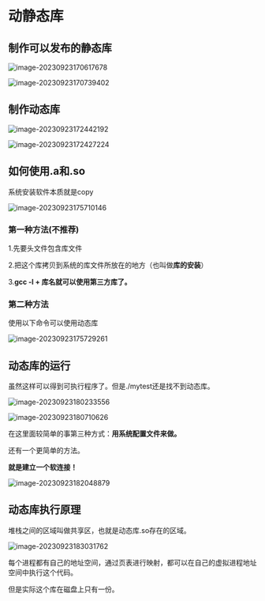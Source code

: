 #  动静态库

##  制作可以发布的静态库

![image-20230923170617678](E:\markdown\图片\image-20230923170617678.png)

![image-20230923170739402](E:\markdown\图片\image-20230923170739402.png)

##  制作动态库

![image-20230923172442192](E:\markdown\图片\image-20230923172442192.png)

![image-20230923172427224](E:\markdown\图片\image-20230923172427224.png)

##  如何使用.a和.so

系统安装软件本质就是copy

![image-20230923175710146](E:\markdown\图片\image-20230923175710146.png)

###  第一种方法(不推荐) 

1.先要头文件包含库文件

2.把这个库拷贝到系统的库文件所放在的地方（也叫做**库的安装**）

3.**gcc -l + 库名就可以使用第三方库了。**

###  第二种方法

使用以下命令可以使用动态库

![image-20230923175729261](E:\markdown\图片\image-20230923175729261.png)

##  动态库的运行

虽然这样可以得到可执行程序了。但是./mytest还是找不到动态库。

![image-20230923180233556](E:\markdown\图片\image-20230923180233556.png)

![image-20230923180710626](E:\markdown\图片\image-20230923180710626.png)

在这里面较简单的事第三种方式：**用系统配置文件来做。**

还有一个更简单的方法。

 **就是建立一个软连接！**

![image-20230923182048879](E:\markdown\图片\image-20230923182048879.png)

##  动态库执行原理

堆栈之间的区域叫做共享区，也就是动态库.so存在的区域。

![image-20230923183031762](E:\markdown\图片\image-20230923183031762.png)

每个进程都有自己的地址空间，通过页表进行映射，都可以在自己的虚拟进程地址空间中执行这个代码。

但是实际这个库在磁盘上只有一份。

